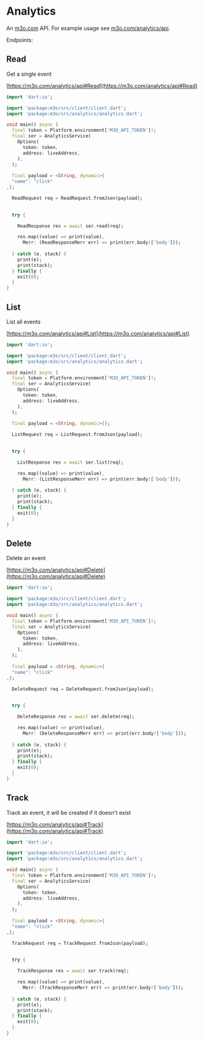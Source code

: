 # Analytics

An [m3o.com](https://m3o.com) API. For example usage see [m3o.com/analytics/api](https://m3o.com/analytics/api).

Endpoints:

## Read

Get a single event


[https://m3o.com/analytics/api#Read](https://m3o.com/analytics/api#Read)

```dart
import 'dart:io';

import 'package:m3o/src/client/client.dart';
import 'package:m3o/src/analytics/analytics.dart';

void main() async {
  final token = Platform.environment['M3O_API_TOKEN']!;
  final ser = AnalyticsService(
    Options(
      token: token,
      address: liveAddress,
    ),
  );
 
  final payload = <String, dynamic>{
  "name": "click"
,};

  ReadRequest req = ReadRequest.fromJson(payload);

  
  try {

	ReadResponse res = await ser.read(req);

    res.map((value) => print(value),
	  Merr: (ReadResponseMerr err) => print(err.body!['body']));	
  
  } catch (e, stack) {
    print(e);
	print(stack);
  } finally {
    exit(0);
  }
}
```
## List

List all events


[https://m3o.com/analytics/api#List](https://m3o.com/analytics/api#List)

```dart
import 'dart:io';

import 'package:m3o/src/client/client.dart';
import 'package:m3o/src/analytics/analytics.dart';

void main() async {
  final token = Platform.environment['M3O_API_TOKEN']!;
  final ser = AnalyticsService(
    Options(
      token: token,
      address: liveAddress,
    ),
  );
 
  final payload = <String, dynamic>{};

  ListRequest req = ListRequest.fromJson(payload);

  
  try {

	ListResponse res = await ser.list(req);

    res.map((value) => print(value),
	  Merr: (ListResponseMerr err) => print(err.body!['body']));	
  
  } catch (e, stack) {
    print(e);
	print(stack);
  } finally {
    exit(0);
  }
}
```
## Delete

Delete an event


[https://m3o.com/analytics/api#Delete](https://m3o.com/analytics/api#Delete)

```dart
import 'dart:io';

import 'package:m3o/src/client/client.dart';
import 'package:m3o/src/analytics/analytics.dart';

void main() async {
  final token = Platform.environment['M3O_API_TOKEN']!;
  final ser = AnalyticsService(
    Options(
      token: token,
      address: liveAddress,
    ),
  );
 
  final payload = <String, dynamic>{
  "name": "click"
,};

  DeleteRequest req = DeleteRequest.fromJson(payload);

  
  try {

	DeleteResponse res = await ser.delete(req);

    res.map((value) => print(value),
	  Merr: (DeleteResponseMerr err) => print(err.body!['body']));	
  
  } catch (e, stack) {
    print(e);
	print(stack);
  } finally {
    exit(0);
  }
}
```
## Track

Track an event, it will be created if it doesn't exist


[https://m3o.com/analytics/api#Track](https://m3o.com/analytics/api#Track)

```dart
import 'dart:io';

import 'package:m3o/src/client/client.dart';
import 'package:m3o/src/analytics/analytics.dart';

void main() async {
  final token = Platform.environment['M3O_API_TOKEN']!;
  final ser = AnalyticsService(
    Options(
      token: token,
      address: liveAddress,
    ),
  );
 
  final payload = <String, dynamic>{
  "name": "click"
,};

  TrackRequest req = TrackRequest.fromJson(payload);

  
  try {

	TrackResponse res = await ser.track(req);

    res.map((value) => print(value),
	  Merr: (TrackResponseMerr err) => print(err.body!['body']));	
  
  } catch (e, stack) {
    print(e);
	print(stack);
  } finally {
    exit(0);
  }
}
```
